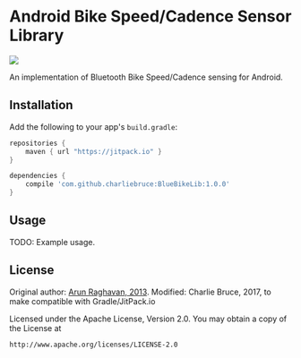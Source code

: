 # Android Bike Speed/Cadence Sensor Library

[![](https://jitpack.io/v/charliebruce/BlueBikeLib.svg)](https://jitpack.io/#charliebruce/BlueBikeLib)

An implementation of Bluetooth Bike Speed/Cadence sensing for Android. 

## Installation

Add the following to your app's `build.gradle`:

```gradle
repositories {
    maven { url "https://jitpack.io" }
}

dependencies {
    compile 'com.github.charliebruce:BlueBikeLib:1.0.0'
}
```

## Usage

TODO: Example usage.

## License

Original author: [Arun Raghavan, 2013](https://github.com/ford-prefect/BlueBikeLib). Modified: Charlie Bruce, 2017, to make compatible with Gradle/JitPack.io

Licensed under the Apache License, Version 2.0.
You may obtain a copy of the License at

    http://www.apache.org/licenses/LICENSE-2.0
